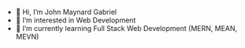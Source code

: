 - 👋 Hi, I’m John Maynard Gabriel
- 👀 I’m interested in Web Development
- 🌱 I’m currently learning Full Stack Web Development (MERN, MEAN, MEVN)


<!---
supernad04/supernad04 is a ✨ special ✨ repository because its `README.md` (this file) appears on your GitHub profile.
You can click the Preview link to take a look at your changes.
--->
